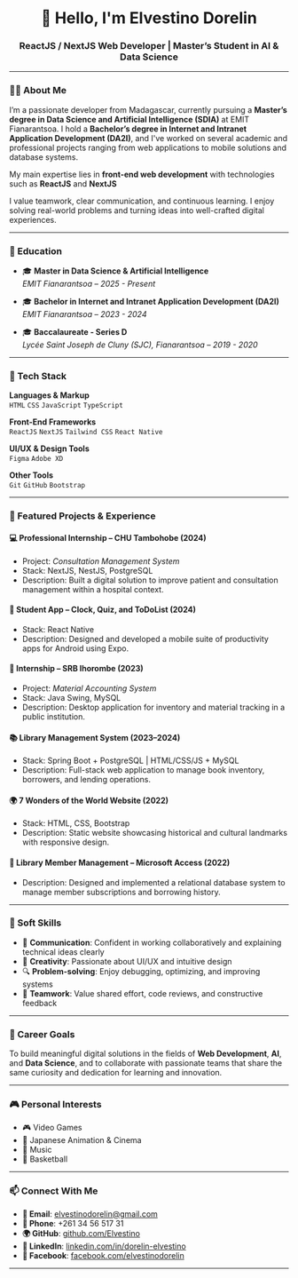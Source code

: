 <h1 align="center">👋 Hello, I'm Elvestino Dorelin</h1>
<h3 align="center">ReactJS / NextJS Web Developer | Master’s Student in AI & Data Science</h3>

---

### 🧑‍💻 About Me

I’m a passionate developer from Madagascar, currently pursuing a **Master’s degree in Data Science and Artificial Intelligence (SDIA)** at EMIT Fianarantsoa. I hold a **Bachelor’s degree in Internet and Intranet Application Development (DA2I)**, and I've worked on several academic and professional projects ranging from web applications to mobile solutions and database systems.

My main expertise lies in **front-end web development** with technologies such as **ReactJS** and **NextJS**

I value teamwork, clear communication, and continuous learning. I enjoy solving real-world problems and turning ideas into well-crafted digital experiences.

---

### 💼 Education

- 🎓 **Master in Data Science & Artificial Intelligence**  
  *EMIT Fianarantsoa – 2025 - Present*

- 🎓 **Bachelor in Internet and Intranet Application Development (DA2I)**  
  *EMIT Fianarantsoa – 2023 - 2024*

- 🎓 **Baccalaureate - Series D**  
  *Lycée Saint Joseph de Cluny (SJC), Fianarantsoa – 2019 - 2020*

---

### 🧠 Tech Stack

**Languages & Markup**  
`HTML` `CSS` `JavaScript` `TypeScript`

**Front-End Frameworks**  
`ReactJS` `NextJS` `Tailwind CSS` `React Native`


**UI/UX & Design Tools**  
`Figma` `Adobe XD`

**Other Tools**  
`Git` `GitHub` `Bootstrap` 

---

### 🚀 Featured Projects & Experience

#### 💻 Professional Internship – CHU Tambohobe (2024)
- Project: *Consultation Management System*
- Stack: NextJS, NestJS, PostgreSQL  
- Description: Built a digital solution to improve patient and consultation management within a hospital context.

#### 📱 Student App – Clock, Quiz, and ToDoList (2024)
- Stack: React Native  
- Description: Designed and developed a mobile suite of productivity apps for Android using Expo.

#### 🧾 Internship – SRB Ihorombe (2023)
- Project: *Material Accounting System*
- Stack: Java Swing, MySQL  
- Description: Desktop application for inventory and material tracking in a public institution.

#### 📚 Library Management System (2023–2024)
- Stack: Spring Boot + PostgreSQL | HTML/CSS/JS + MySQL  
- Description: Full-stack web application to manage book inventory, borrowers, and lending operations.

#### 🌍 7 Wonders of the World Website (2022)
- Stack: HTML, CSS, Bootstrap  
- Description: Static website showcasing historical and cultural landmarks with responsive design.

#### 📘 Library Member Management – Microsoft Access (2022)
- Description: Designed and implemented a relational database system to manage member subscriptions and borrowing history.

---

### 🧩 Soft Skills

- 💬 **Communication**: Confident in working collaboratively and explaining technical ideas clearly  
- 🎨 **Creativity**: Passionate about UI/UX and intuitive design  
- 🔍 **Problem-solving**: Enjoy debugging, optimizing, and improving systems  
- 🤝 **Teamwork**: Value shared effort, code reviews, and constructive feedback

---

### 🎯 Career Goals

To build meaningful digital solutions in the fields of **Web Development**, **AI**, and **Data Science**, and to collaborate with passionate teams that share the same curiosity and dedication for learning and innovation.

---

### 🎮 Personal Interests

- 🎮 Video Games  
- 🎥 Japanese Animation & Cinema  
- 🎵 Music  
- 🏀 Basketball  

---

### 📫 Connect With Me

- **📧 Email**: elvestinodorelin@gmail.com  
- **📱 Phone**: +261 34 56 517 31  
- **🌍 GitHub**: [github.com/Elvestino](https://github.com/Elvestino)  
- **🔗 LinkedIn**: [linkedin.com/in/dorelin-elvestino](https://www.linkedin.com/in/dorelin-elvestino-b302782aa/)  
- **📘 Facebook**: [facebook.com/elvestinodorelin](https://www.facebook.com/elvestinodorelin/)

---

<!-- README crafted by Elvestino Dorelin ❤️ -->
